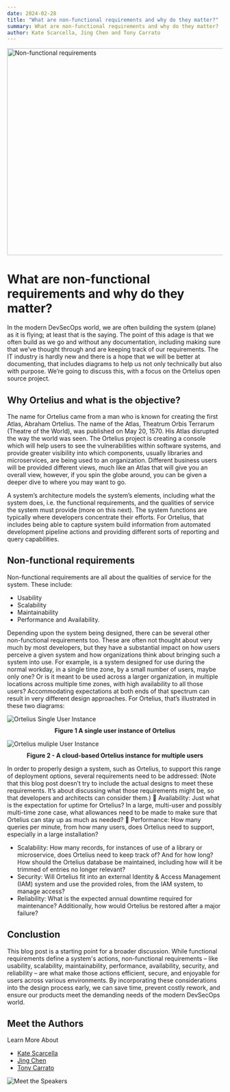 ```yaml
---
date: 2024-02-28
title: "What are non-functional requirements and why do they matter?"
summary: What are non-functional requirements and why do they matter?
author: Kate Scarcella, Jing Chen and Tony Carrato
---
```


<div class="col-center">
<img src="/images/nonfunctionalblogbanner.png" alt="Non-functional requirements" height="483px" width="724px" />
</div>
<p></p>


# What are non-functional requirements and why do they matter?


In the modern DevSecOps world, we are often building the system (plane) as it is flying; at least that is the saying. The point of this adage is that we often build as we go and without any documentation, including making sure that we’ve thought through and are keeping track of our requirements. The IT industry is hardly new and there is a hope that we will be better at documenting, that includes diagrams to help us not only technically but also with purpose. We’re going to discuss this, with a focus on the Ortelius open source project.

## Why Ortelius and what is the objective?
The name for Ortelius came from a man who is known for creating the first Atlas, Abraham Ortelius. The name of the Atlas, Theatrum Orbis Terrarum (Theatre of the World), was published on May 20, 1570. His Atlas disrupted the way the world was seen. The Ortelius project is creating a console which will help users to see the vulnerabilities within software systems, and provide greater visibility into which components, usually libraries and microservices, are being used to an organization. Different business users will be provided different views, much like an Atlas that will give you an overall view, however, if you spin the globe around, you can be given a deeper dive to where you may want to go. 

A system’s architecture models the system’s elements, including what the system does, i.e. the functional requirements, and the qualities of service the system must provide (more on this next).
The system functions are typically where developers concentrate their efforts. For Ortelius, that includes being able to capture system build information from automated development pipeline
actions and providing different sorts of reporting and query capabilities.

## Non-functional requirements
Non-functional requirements are all about the qualities of service for the system. These include:
- Usability
-  Scalability
-  Maintainability
- Performance and Availability.

Depending upon the system being designed, there can be several other non-functional requirements too. These are often not thought about very much by most developers, but they have a substantial impact on how users perceive a given system and how organizations think about bringing such a system into use. For example, is a system designed for use during the normal workday, in a single time zone, by a small number of users, maybe only one? Or is it meant to be used across a larger organization, in multiple locations across multiple time zones, with high availability to all those users? Accommodating expectations at both ends of that spectrum can result in very different design approaches. For Ortelius, that’s illustrated in these two diagrams:

<div class="col-center">
<img src="/images/nonfunctional1.png" alt="Ortelius Single User Instance"  />
</div>
<div style="text-align:center;width:100%;margin-top:10px">
<strong>Figure 1 A single user instance of Ortelius</strong>
</div>
<p></p>
<div class="col-center">
<img src="/images/nonfunctional2.png" alt="Ortelius muliple User Instance"  />
</div>
<div style="text-align:center;width:100%;margin-top:10px">
<strong>Figure 2 - A cloud-based Ortelius instance for multiple users</strong>
</div>
<p></p>

In order to properly design a system, such as Ortelius, to support this range of deployment options, several requirements need to be addressed: (Note that this blog post doesn’t try to include the actual designs to meet these requirements. It’s about discussing what those requirements might be, so that developers and architects can consider them.)  Availability: Just what is the expectation for uptime for Ortelius? In a large, multi-user and possibly multi-time zone case, what allowances need to be made to make sure that Ortelius can stay up as much as needed?  Performance: How many queries per minute, from how many users, does Ortelius need to support, especially in a large installation? 

-  Scalability: How many records, for instances of use of a library or microservice, does Ortelius need to keep track of? And for how long? How should the Ortelius database be maintained, including how will it be trimmed of entries no longer relevant?
- Security: Will Ortelius fit into an external Identity &amp; Access Management (IAM) system and use the provided roles, from the IAM system, to manage access?
-  Reliability: What is the expected annual downtime required for maintenance? Additionally, how would Ortelius be restored after a major failure?

## Conclustion
This blog post is a starting point for a broader discussion. While functional requirements define a system's actions, non-functional requirements – like usability, scalability, maintainability,
performance, availability, security, and reliability – are what make those actions efficient, secure, and enjoyable for users across various environments. By incorporating these considerations into the design process early, we can save time, prevent costly rework, and ensure our products meet the demanding needs of the modern DevSecOps world. 

## Meet the Authors

Learn More About
- [Kate Scarcella](https://www.linkedin.com/in/katescarcellaconnected/)
- [Jing Chen](https://www.linkedin.com/in/jingchen-ku/) 
- [Tony Carrato](https://www.linkedin.com/in/tonycarrato/)
<div class="col-left">
<img src="/images/tonyteam.png" alt="Meet the Speakers"  />
</div>